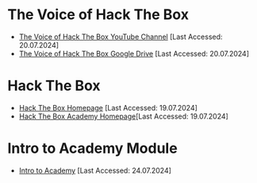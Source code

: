 # The Voice of Hack The Box
- [The Voice of Hack The Box YouTube Channel](https://www.youtube.com/@TheVoiceofHackTheBox) \[Last Accessed: 20.07.2024\]
- [The Voice of Hack The Box Google Drive](https://drive.google.com/drive/folders/10J_wm619OCQK6UosE82sRsc8RN8q2l-S?usp=drive_link) \[Last Accessed: 20.07.2024\]

# Hack The Box
- [Hack The Box Homepage](https://www.hackthebox.com/) \[Last Accessed: 19.07.2024\]
- [Hack The Box Academy Homepage](https://academy.hackthebox.com/)\[Last Accessed: 19.07.2024\]

# Intro to Academy Module
- [Intro to Academy](https://academy.hackthebox.com/module/details/15) \[Last Accessed: 24.07.2024\]
